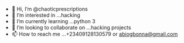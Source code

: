 - 👋 Hi, I’m @chaoticprescriptions
- 👀 I’m interested in ...hacking 
- 🌱 I’m currently learning ...python 3
- 💞️ I’m looking to collaborate on ...hacking projects
- 📫 How to reach me ...+23409128130579 or abiogbonna@gmail.com

<!---
chaoticprescriptions/chaoticprescriptions is a ✨ special ✨ repository because its `README.md` (this file) appears on your GitHub profile.
You can click the Preview link to take a look at your changes.
--->
